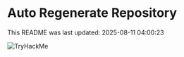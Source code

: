 # Auto Regenerate Repository

This README was last updated: 2025-08-11 04:00:23

 ![TryHackMe](https://tryhackme.com/badge/533634)